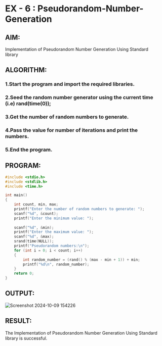 # EX - 6 : Pseudorandom-Number-Generation

## AIM:
 Implementation of Pseudorandom Number Generation Using Standard library

## ALGORITHM:

### 1.Start the program and import the required libraries.
### 2.Seed the random number generator using the current time (i.e) rand(time(0));
### 3.Get the number of random numbers to generate.
### 4.Pass the value for number of iterations and print the numbers.
### 5.End the program.

## PROGRAM:
```C
#include <stdio.h>
#include <stdlib.h>
#include <time.h>

int main() 
{
    int count, min, max;
    printf("Enter the number of random numbers to generate: ");
    scanf("%d", &count);
    printf("Enter the minimum value: ");
    
    scanf("%d", &min);
    printf("Enter the maximum value: ");
    scanf("%d", &max);
    srand(time(NULL));
    printf("Pseudorandom numbers:\n");   
    for (int i = 0; i < count; i++) 
    {
        int random_number = (rand() % (max - min + 1)) + min;
        printf("%d\n", random_number);
    }
    return 0;
}
```

## OUTPUT:

![Screenshot 2024-10-09 154226](https://github.com/user-attachments/assets/e5aad28c-3271-428d-a909-71e5494c9e09)



## RESULT:
The Implementation of Pseudorandom Number Generation Using Standard library is successful.
